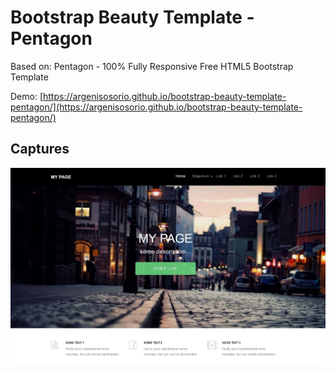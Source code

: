 # Bootstrap Beauty Template - Pentagon

Based on: Pentagon - 100% Fully Responsive Free HTML5 Bootstrap Template

Demo: [https://argenisosorio.github.io/bootstrap-beauty-template-pentagon/](https://argenisosorio.github.io/bootstrap-beauty-template-pentagon/)

## Captures

![capture-1.jpg](capture-1.jpg "capture-1.jpg")
